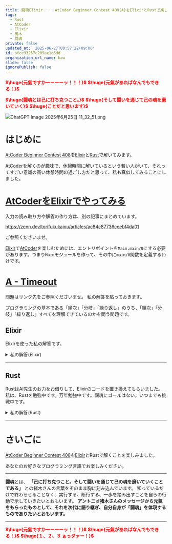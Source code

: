 ```yaml
---
title: 闘魂Elixir ーー AtCoder Beginner Contest 408(A)をElixirとRustで楽しむ
tags:
  - Rust
  - AtCoder
  - Elixir
  - 猪木
  - 闘魂
private: false
updated_at: '2025-06-27T00:57:22+09:00'
id: bfce93257c209ae1d6dd
organization_url_name: haw
slide: false
ignorePublish: false
---
```

<b><font color="red">$\huge{元氣ですかーーーーッ！！！}$</font></b>
<b><font color="red">$\huge{元氣があればなんでもできる！}$</font></b>

<b><font color="red">$\huge{闘魂とは己に打ち克つこと。}$</font></b>
<b><font color="red">$\huge{そして闘いを通じて己の魂を磨いていく}$</font></b>
<b><font color="red">$\huge{ことだと思います}$</font></b>

![ChatGPT Image 2025年6月25日 11_32_51.png](https://qiita-image-store.s3.ap-northeast-1.amazonaws.com/0/131808/a80ca1b4-3ccd-40c7-945b-6c8c969727e0.png)



# はじめに

[AtCoder Beginner Contest 408](https://atcoder.jp/contests/abc408)を[Elixir](https://elixir-lang.org/)と[Rust](https://www.rust-lang.org/)で解いてみます。

[AtCoder](https://atcoder.jp/)を解くのが趣味で、休憩時間に解いているという若い人がいて、それってすごい意識の高い休憩時間の過ごし方だと思って、私も真似してみることにしました。


# [AtCoderをElixirでやってみる](https://zenn.dev/torifukukaiou/articles/ac84c87736ceebf4da01)

入力の読み取り方や解答の作り方は、別の記事にまとめています。


https://zenn.dev/torifukukaiou/articles/ac84c87736ceebf4da01

ご参照くださいませ。

[Elixir](https://elixir-lang.org/)で[AtCoder](https://atcoder.jp/)を楽しむためには、エントリポイントを`Main.main/0`にする必要があります。つまり`Main`モジュールを作って、その中に`main/0`関数を定義するわけです。

# [A - Timeout](https://atcoder.jp/contests/abc408/tasks/abc408_a)

問題はリンク先をご参照くださいませ。
私の解答を貼っておきます。

プログラミングの基本である「順次」「分岐」「繰り返し」のうち、「順次」「分岐」「繰り返し」すべてを理解できているのかを問う問題です。

## Elixir

Elixirを使った私の解答です。


<details><summary>私の解答(Elixir)</summary>

_問題文を読んでいることを前提にひとこと解説をしておきます。_


2行の数列の隣どうしの差を取ればよいわけです。  
先頭には、念の為、`0`を挿入しておいて、肩叩きが最初の人が間に合っているのかをチェックしています。  




```elixir
defmodule Main do
  def main do
    [_n, s] =
      IO.read(:line) |> String.trim() |> String.split(" ") |> Enum.map(&String.to_integer/1)
    t_list = IO.read(:line) |> String.trim() |> String.split(" ") |> Enum.map(&String.to_integer/1)

    solve(s, t_list)
    |> IO.puts()
  end

  def solve(s, t_list) do
    adjacent_diffs([0 | t_list])
    |> Enum.all?(fn d -> d <= s end)
    |> if(do: "Yes", else: "No")
  end

  defp adjacent_diffs(list) do
    list
    |> Enum.chunk_every(2, 1, :discard)
    |> Enum.map(fn [x, y] -> y - x end)
  end
end
```




</details>

---

## Rust

RustはAI先生のお力をお借りして、Elixirのコードを置き換えてもらいました。
私は、Rustを勉強中です。万年勉強中です。闘魂にゴールはない。いつまでも挑戦中です。

<details><summary>私の解答(Rust)</summary>

```rust
use std::io::{self, BufRead};

fn main() {
    let stdin = io::stdin();
    let mut lines = stdin.lock().lines();

    // 1行目の読み込み: n（使わない）と s
    let line1 = lines.next().unwrap().unwrap();
    let parts: Vec<i32> = line1
        .split_whitespace()
        .map(|x| x.parse().unwrap())
        .collect();
    let s = parts[1];

    // 2行目の読み込み: t_list
    let line2 = lines.next().unwrap().unwrap();
    let mut t_list: Vec<i32> = line2
        .split_whitespace()
        .map(|x| x.parse().unwrap())
        .collect();

    // 先頭に0を追加（Elixirと同じ）
    t_list.insert(0, 0);

    // 隣接差分をチェック
    let ok = t_list
        .windows(2)
        .all(|w| w[1] - w[0] <= s);

    println!("{}", if ok { "Yes" } else { "No" });
}
```

</details>

---

# さいごに

[AtCoder Beginner Contest 408](https://atcoder.jp/contests/abc408)を[Elixir](https://elixir-lang.org/)とRustで解くことを楽しみました。

あなたのお好きなプログラミング言語でお楽しみください。

---


**闘魂**とは、  **「己に打ち克つこと。そして闘いを通じて己の魂を磨いていくことである」** との猪木さんの言葉をそのまま胸に刻み込んでいます。
知っているだけで終わらせることなく、実行する、断行する、一歩を踏み出すことを自らの行動で示していきたいとおもいます。
**アントニオ猪木さんのメッセージから元氣をもらったものとして、それを次代に語り継ぎ、自分自身が「闘魂」を体現するものでありたいとおもいます。**

---

<b><font color="red">$\huge{元氣ですかーーーーッ！！！}$</font></b>
<b><font color="red">$\huge{元氣があればなんでもできる！}$</font></b>
<b><font color="red">$\huge{１、２、３ ぁっダァー！}$</font></b>

